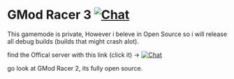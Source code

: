 # GMod Racer 3 [![Chat](https://img.shields.io/discord/251369607644971019.svg?label=&logo=discord&logoColor=ffffff&color=7389D8&labelColor=6A7EC2)](https://discord.gg/xPrKvt9)

This gamemode is private,
However i beleve in Open Source so i will release all debug builds (builds that might crash alot).

find the Offical server with this link (click it) -> [![Chat](https://img.shields.io/discord/251369607644971019.svg?label=&logo=discord&logoColor=ffffff&color=7389D8&labelColor=6A7EC2)](https://discord.gg/xPrKvt9)

go look at GMod Racer 2, its fully open source.
